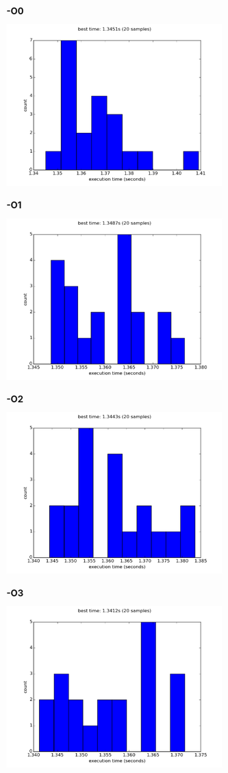 ## -O0
![-O0](hist_b0.png)

## -O1
![-O1](hist_b1.png)

## -O2
![-O2](hist_b2.png)

## -O3
![-O3](hist_b3.png)
